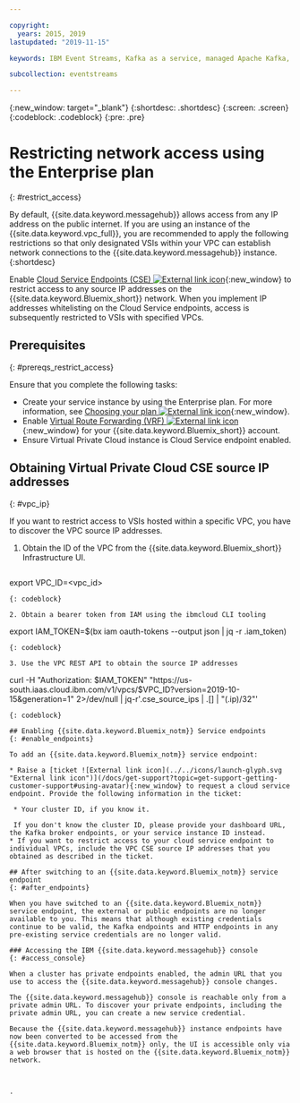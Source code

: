 ```yaml
---

copyright:
  years: 2015, 2019
lastupdated: "2019-11-15"

keywords: IBM Event Streams, Kafka as a service, managed Apache Kafka, service endpoints, VSIs, VPC, CSE

subcollection: eventstreams

---
```


{:new_window: target="_blank"}
{:shortdesc: .shortdesc}
{:screen: .screen}
{:codeblock: .codeblock}
{:pre: .pre}


# Restricting network access using the Enterprise plan
{: #restrict_access}

By default, {{site.data.keyword.messagehub}} allows access from any IP address on the public internet. If you are using an instance of the {{site.data.keyword.vpc_full}}, you are recommended to apply the following restrictions so that only designated VSIs within your VPC can establish network connections to the {{site.data.keyword.messagehub}} instance. 
{:shortdesc}

Enable [Cloud Service Endpoints (CSE) ![External link icon](../../icons/launch-glyph.svg "External link icon")](https://cloud.ibm.com/docs/direct-link?topic=direct-link-overview-of-virtual-routing-and-forwarding-vrf-on-ibm-cloud){:new_window} to restrict access to any source IP addresses on the {{site.data.keyword.Bluemix_short}} network. When you implement IP addresses whitelisting on the Cloud Service endpoints, access is subsequently restricted to VSIs with specified VPCs. 

## Prerequisites
{: #prereqs_restrict_access}

Ensure that you complete the following tasks:
* Create your service instance by using the Enterprise plan. For more information, see 
[Choosing your plan ![External link icon](../../icons/launch-glyph.svg "External link icon")](/docs/services/EventStreams?topic=eventstreams-plan_choose){:new_window}.
* Enable [Virtual Route Forwarding (VRF) ![External link icon](../../icons/launch-glyph.svg "External link icon")](/docs/direct-link?topic=direct-link-overview-of-virtual-routing-and-forwarding-vrf-on-ibm-cloud){:new_window} for your {{site.data.keyword.Bluemix_short}} account.
* Ensure Virtual Private Cloud instance is Cloud Service endpoint enabled.

## Obtaining Virtual Private Cloud CSE source IP addresses
{: #vpc_ip}

If you want to restrict access to VSIs hosted within a specific VPC, you have to discover the VPC source IP addresses. 

1. Obtain the ID of the VPC from the {{site.data.keyword.Bluemix_short}} Infrastructure UI.

   ```
export VPC_ID=<vpc_id>
   ```
   {: codeblock}

2. Obtain a bearer token from IAM using the ibmcloud CLI tooling

   ```
   export IAM_TOKEN=$(bx iam oauth-tokens --output json | jq -r .iam_token)
   ```
   {: codeblock}

3. Use the VPC REST API to obtain the source IP addresses

   ```
   curl -H "Authorization: $IAM_TOKEN" "https://us-south.iaas.cloud.ibm.com/v1/vpcs/$VPC_ID?version=2019-10-15&generation=1" 2>/dev/null | jq-r'.cse_source_ips | .[] | "\(.ip)/32"'
   ```
   {: codeblock}

## Enabling {{site.data.keyword.Bluemix_notm}} Service endpoints 
{: #enable_endpoints}

To add an {{site.data.keyword.Bluemix_notm}} service endpoint:

* Raise a [ticket ![External link icon](../../icons/launch-glyph.svg "External link icon")](/docs/get-support?topic=get-support-getting-customer-support#using-avatar){:new_window} to request a cloud service endpoint. Provide the following information in the ticket:

    * Your cluster ID, if you know it. 
    
    If you don't know the cluster ID, please provide your dashboard URL, the Kafka broker endpoints, or your service instance ID instead.
* If you want to restrict access to your cloud service endpoint to individual VPCs, include the VPC CSE source IP addresses that you obtained as described in the ticket.

## After switching to an {{site.data.keyword.Bluemix_notm}} service endpoint 
{: #after_endpoints}

When you have switched to an {{site.data.keyword.Bluemix_notm}} service endpoint, the external or public endpoints are no longer available to you. This means that although existing credentials continue to be valid, the Kafka endpoints and HTTP endpoints in any pre-existing service credentials are no longer valid.

### Accessing the IBM {{site.data.keyword.messagehub}} console
{: #access_console}

When a cluster has private endpoints enabled, the admin URL that you use to access the {{site.data.keyword.messagehub}} console changes.

The {{site.data.keyword.messagehub}} console is reachable only from a private admin URL. To discover your private endpoints, including the private admin URL, you can create a new service credential.

Because the {{site.data.keyword.messagehub}} instance endpoints have now been converted to be accessed from the {{site.data.keyword.Bluemix_notm}} only, the UI is accessible only via a web browser that is hosted on the {{site.data.keyword.Bluemix_notm}} network.



.




